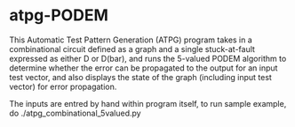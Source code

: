 atpg-PODEM
==========

This Automatic Test Pattern Generation (ATPG) program takes in a combinational circuit defined as a graph and a single stuck-at-fault expressed as either D or D(bar), and runs the 5-valued PODEM algorithm to determine whether the error can be propagated to the output for an input test vector, and also displays the state of the graph (including input test vector) for error propagation.  

The inputs are entred by hand within program itself, to run sample example, do ./atpg_combinational_5valued.py
